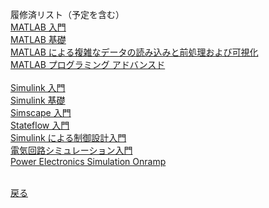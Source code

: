 履修済リスト（予定を含む）  
[MATLAB 入門](https://matlabacademy.mathworks.com/progress/share/certificate.html?id=bbbaf19f-55d8-4ea7-ad2f-9ab1566ebd9f&)  
[MATLAB 基礎](https://matlabacademy.mathworks.com/progress/share/certificate.html?id=043768cd-6a82-4a25-b2fa-0b4f9405f4be&)  
[MATLAB による複雑なデータの読み込みと前処理および可視化]()  
[MATLAB プログラミング アドバンスド]()  
[]()  
[Simulink 入門](https://matlabacademy.mathworks.com/progress/share/certificate.html?id=1138ce17-fd8e-4d36-a99c-50191c5545a5&)  
[Simulink 基礎](https://matlabacademy.mathworks.com/progress/share/certificate.html?id=be32c8c3-02a4-40dd-8ee3-08226fb2bf13&)  
[Simscape 入門](https://matlabacademy.mathworks.com/progress/share/certificate.html?id=3433ee35-9fa5-4b54-9b9a-d7fd339e52d9&)  
[Stateflow 入門](https://matlabacademy.mathworks.com/progress/share/certificate.html?id=b7f11a22-004c-484b-b030-5660687c1528&)  
[Simulink による制御設計入門](https://matlabacademy.mathworks.com/progress/share/certificate.html?id=34bf4e9a-4065-4b24-95d8-42d8da2fdf39&)  
[電気回路シミュレーション入門]()  
[Power Electronics Simulation Onramp]()  
[]()  
[]()  
  
[戻る](README.md)
